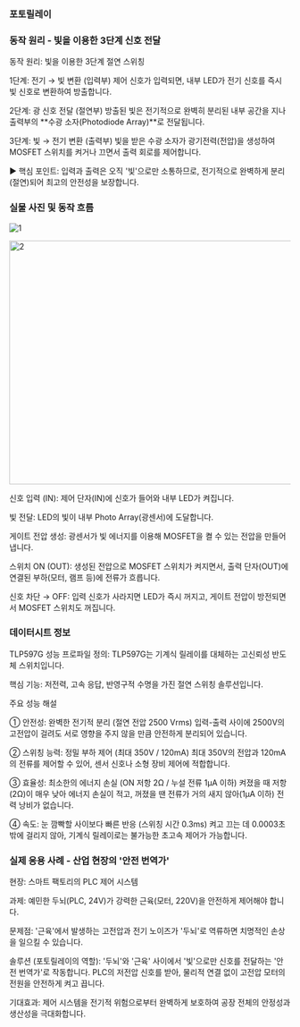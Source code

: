 ### 포토릴레이

### 동작 원리 - 빛을 이용한 3단계 신호 전달

동작 원리: 빛을 이용한 3단계 절연 스위칭

1단계: 전기 → 빛 변환 (입력부)
제어 신호가 입력되면, 내부 LED가 전기 신호를 즉시 빛 신호로 변환하여 방출합니다.

2단계: 광 신호 전달 (절연부)
방출된 빛은 전기적으로 완벽히 분리된 내부 공간을 지나 출력부의 **수광 소자(Photodiode Array)**로 전달됩니다.

3단계: 빛 → 전기 변환 (출력부)
빛을 받은 수광 소자가 광기전력(전압)을 생성하여 MOSFET 스위치를 켜거나 끄면서 출력 회로를 제어합니다.

▶️ 핵심 포인트: 입력과 출력은 오직 '빛'으로만 소통하므로, 전기적으로 완벽하게 분리(절연)되어 최고의 안전성을 보장합니다.



### 실물 사진 및 동작 흐름

![1](https://github.com/user-attachments/assets/f655ac28-859b-4de3-98bb-19368fa48a6f)

<img width="582" height="436" alt="2" src="https://github.com/user-attachments/assets/4483cba4-a059-4e5f-aac6-8d36baf5017f" />




신호 입력 (IN): 제어 단자(IN)에 신호가 들어와 내부 LED가 켜집니다.

빛 전달: LED의 빛이 내부 Photo Array(광센서)에 도달합니다.

게이트 전압 생성: 광센서가 빛 에너지를 이용해 MOSFET을 켤 수 있는 전압을 만들어냅니다.

스위치 ON (OUT): 생성된 전압으로 MOSFET 스위치가 켜지면서, 출력 단자(OUT)에 연결된 부하(모터, 램프 등)에 전류가 흐릅니다.

신호 차단 → OFF: 입력 신호가 사라지면 LED가 즉시 꺼지고, 게이트 전압이 방전되면서 MOSFET 스위치도 꺼집니다.



### 데이터시트 정보

TLP597G 성능 프로파일
정의: TLP597G는 기계식 릴레이를 대체하는 고신뢰성 반도체 스위치입니다.

핵심 기능: 저전력, 고속 응답, 반영구적 수명을 가진 절연 스위칭 솔루션입니다.

주요 성능 해설

① 안전성: 완벽한 전기적 분리 (절연 전압 2500 Vrms)
입력-출력 사이에 2500V의 고전압이 걸려도 서로 영향을 주지 않을 만큼 안전하게 분리되어 있습니다.

② 스위칭 능력: 정밀 부하 제어 (최대 350V / 120mA)
최대 350V의 전압과 120mA의 전류를 제어할 수 있어, 센서 신호나 소형 장비 제어에 적합합니다.

③ 효율성: 최소한의 에너지 손실 (ON 저항 2Ω / 누설 전류 1µA 이하)
켜졌을 때 저항(2Ω)이 매우 낮아 에너지 손실이 적고, 꺼졌을 땐 전류가 거의 새지 않아(1µA 이하) 전력 낭비가 없습니다.

④ 속도: 눈 깜빡할 사이보다 빠른 반응 (스위칭 시간 0.3ms)
켜고 끄는 데 0.0003초밖에 걸리지 않아, 기계식 릴레이로는 불가능한 초고속 제어가 가능합니다.



### 실제 응용 사례 - 산업 현장의 '안전 번역가'

현장: 스마트 팩토리의 PLC 제어 시스템

과제: 예민한 두뇌(PLC, 24V)가 강력한 근육(모터, 220V)을 안전하게 제어해야 합니다.

문제점: '근육'에서 발생하는 고전압과 전기 노이즈가 '두뇌'로 역류하면 치명적인 손상을 일으킬 수 있습니다.

솔루션 (포토릴레이의 역할):
'두뇌'와 '근육' 사이에서 '빛'으로만 신호를 전달하는 '안전 번역가'로 작동합니다.
PLC의 저전압 신호를 받아, 물리적 연결 없이 고전압 모터의 전원을 안전하게 켜고 끕니다.

기대효과: 제어 시스템을 전기적 위험으로부터 완벽하게 보호하여 공장 전체의 안정성과 생산성을 극대화합니다.
